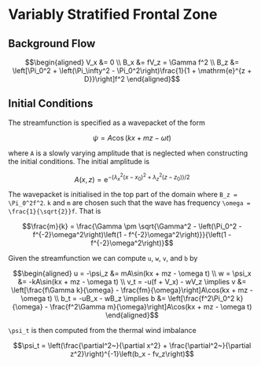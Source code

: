 # Variably Stratified Frontal Zone #

## Background Flow ##

```math
\begin{aligned}
    V_x &= 0 \\
    B_x &= fV_z = \Gamma f^2 \\ 
    B_z &= \left[\Pi_0^2 + \left(\Pi_\infty^2 - \Pi_0^2\right)\frac{1}{1 + \mathrm{e}^{z + D}}\right]f^2
\end{aligned}
```

## Initial Conditions ##

The streamfunction is specified as a wavepacket of the form
```math
\psi = A\cos(kx + mz -\omega t)
```
where ``A`` is a slowly varying amplitude that is neglected when constructing the initial conditions. The initial amplitude is
```math
A(x,z) = \mathrm{e}^{-(\lambda_x^2(x - x_0)^2 + \lambda_z^2(z - z_0))/2}
```
The wavepacket is initialised in the top part of the domain where ``B_z = \Pi_0^2f^2``. ``k`` and ``m`` are chosen such that the wave has frequency ``\omega = \frac{1}{\sqrt{2}}f``. That is 
```math
\frac{m}{k} = \frac{\Gamma \pm \sqrt{\Gamma^2 - \left(\Pi_0^2 - f^{-2}\omega^2\right)\left(1 - f^{-2}\omega^2\right)}}{\left(1 - f^{-2}\omega^2\right)}
```

Given the streamfunction we can compute ``u``, ``w``, ``v``, and ``b`` by
```math
\begin{aligned}
    u = -\psi_z &= mA\sin(kx + mz - \omega t) \\ 
    w = \psi_x &= -kA\sin(kx + mz - \omega t) \\ 
    v_t = -u(f + V_x) - wV_z \implies v &= \left[\frac{f\Gamma k}{\omega} - \frac{fm}{\omega}\right]A\cos(kx + mz - \omega t) \\ 
    b_t = -uB_x - wB_z \implies b &= \left[\frac{f^2\Pi_0^2 k}{\omega} - \frac{f^2\Gamma m}{\omega}\right]A\cos(kx + mz - \omega t)
\end{aligned}
```

``\psi_t`` is then computed from the thermal wind imbalance
```math
\psi_t = \left(\frac{\partial^2~}{\partial x^2} + \frac{\partial^2~}{\partial z^2}\right)^{-1}\left(b_x - fv_z\right)
```
